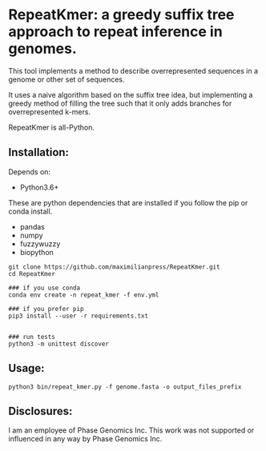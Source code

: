 # RepeatKmer: a greedy suffix tree approach to repeat inference in genomes.

This tool implements a method to describe overrepresented sequences in a genome or other set of sequences.

It uses a naive algorithm based on the suffix tree idea, but implementing a greedy method of filling the tree such that it only adds branches for overrepresented k-mers. 

RepeatKmer is all-Python.

## Installation:
Depends on:

 * Python3.6+

These are python dependencies that are installed if you follow the pip or conda install.
 * pandas
 * numpy
 * fuzzywuzzy
 * biopython


```
git clone https://github.com/maximilianpress/RepeatKmer.git
cd RepeatKmer

### if you use conda
conda env create -n repeat_kmer -f env.yml

### if you prefer pip
pip3 install --user -r requirements.txt


### run tests
python3 -m unittest discover

```

## Usage:
```
python3 bin/repeat_kmer.py -f genome.fasta -o output_files_prefix
```

## Disclosures: 
I am an employee of Phase Genomics Inc. This work was not supported or influenced in any way by Phase Genomics Inc. 

